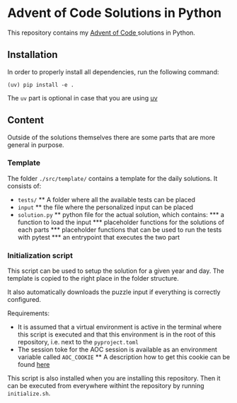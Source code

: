 # Advent of Code Solutions in Python

This repository contains my [ Advent of Code ](https://adventofcode.com/) solutions in Python.

## Installation

In order to properly install all dependencies, run the following command:
```
(uv) pip install -e .
```
The `uv` part is optional in case that you are using [uv](https://github.com/astral-sh/uv)

## Content

Outside of the solutions themselves there are some parts that are more general in purpose.

### Template

The folder `./src/template/` contains a template for the daily solutions. It consists of:

* `tests/`
** A folder where all the available tests can be placed
* `input`
** the file where the personalized input can be placed
* `solution.py`
** python file for the actual solution, which contains:
*** a function to load the input
*** placeholder functions for the solutions of each parts
*** placeholder functions that can be used to run the tests with pytest
*** an entrypoint that executes the two part

### Initialization script

This script can be used to setup the solution for a given year and day. The template is copied to the right place in the folder structure.

It also automatically downloads the puzzle input if everything is correctly configured.

Requirements:
* It is assumed that a virtual environment is active in the terminal where this script is executed and that this environment is in the root of this repository, i.e. next to the `pyproject.toml`
* The session toke for the AOC session is available as an environment variable called `AOC_COOKIE`
** A description how to get this cookie can be found [here](https://github.com/wimglenn/advent-of-code-wim/issues/1)

This script is also installed when you are installing this repository. Then it can be executed from everywhere withint the repository by running `initialize.sh`.

